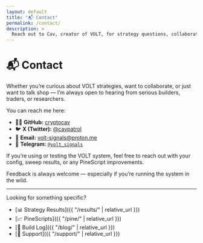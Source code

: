 ```yaml
---
layout: default
title: "📬 Contact"
permalink: /contact/
description: >
  Reach out to Cav, creator of VOLT, for strategy questions, collaborations, or signal updates.
---
```


# 📬 Contact

Whether you’re curious about VOLT strategies, want to collaborate, or just want to talk shop — I’m always open to hearing from serious builders, traders, or researchers.

You can reach me here:

- 🧑‍💻 **GitHub:** [cryptocav](https://github.com/cryptocav)  
- 🐦 **X (Twitter):** [@cavpatrol](https://x.com/cavpatrol)  
- 📧 **Email:** [volt-signals@proton.me](mailto:volt-signals@proton.me)  
- 📡 **Telegram:** [`@volt_signals`](https://t.me/volt_signals)

If you’re using or testing the VOLT system, feel free to reach out with your config, sweep results, or any PineScript improvements.  

Feedback is always welcome — especially if you’re running the system in the wild.

---

Looking for something specific?

- [📊 Strategy Results]({{ "/results/" | relative_url }})  
- [📈 PineScripts]({{ "/pine/" | relative_url }})  
- [🧠 Build Log]({{ "/blog/" | relative_url }})  
- [🙌 Support]({{ "/support/" | relative_url }})  
